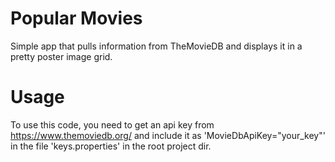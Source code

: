 # Popular Movies
Simple app that pulls information from TheMovieDB and displays it in a pretty poster image grid.

# Usage
To use this code, you need to get an api key from https://www.themoviedb.org/ and include it as 'MovieDbApiKey="your_key"' in the file 'keys.properties' in the root project dir.

